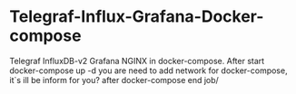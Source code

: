 # Telegraf-Influx-Grafana-Docker-compose
Telegraf InfluxDB-v2 Grafana NGINX in docker-compose.
After start docker-compose up -d 
you are need to add network for docker-compose, it`s ill be inform for you? after docker-compose end job/
